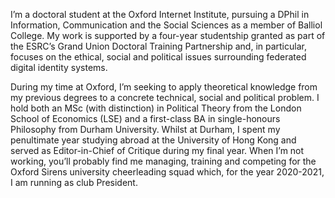 I’m a doctoral student at the Oxford Internet Institute, pursuing a DPhil in Information, Communication and the Social Sciences as a member of Balliol College. My work is supported by a four-year studentship granted as part of the ESRC’s Grand Union Doctoral Training Partnership and, in particular, focuses on the ethical, social and political issues surrounding federated digital identity systems.

During my time at Oxford, I’m seeking to apply theoretical knowledge from my previous degrees to a concrete technical, social and political problem. I hold both an MSc (with distinction) in Political Theory from the London School of Economics (LSE) and a first-class BA in single-honours Philosophy from Durham University.  Whilst at Durham, I spent my penultimate year studying abroad at the University of Hong Kong and served as Editor-in-Chief of Critique during my final year. When I’m not working, you’ll probably find me managing, training and competing for the Oxford Sirens university cheerleading squad which, for the year 2020-2021, I am running as club President.